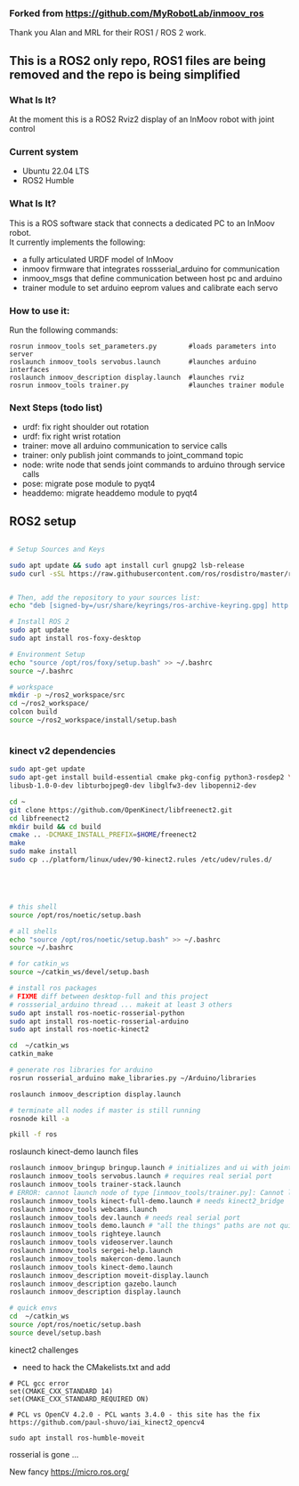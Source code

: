 ### Forked from https://github.com/MyRobotLab/inmoov_ros

Thank you Alan and MRL for their ROS1 / ROS 2 work.


## This is a ROS2 only repo, ROS1 files are being removed and the repo is being simplified

### What Is It?
At the moment this is a ROS2 Rviz2 display of an InMoov robot with joint control

### Current system
- Ubuntu 22.04 LTS
- ROS2 Humble 



### What Is It?
This is a ROS software stack that connects a dedicated PC to an InMoov robot.  
It currently implements the following:

 - a fully articulated URDF model of InMoov
 - inmoov firmware that integrates rossserial_arduino for communication
 - inmoov_msgs that define communication between host pc and arduino
 - trainer module to set arduino eeprom values and calibrate each servo


### How to use it:
Run the following commands:

    rosrun inmoov_tools set_parameters.py        #loads parameters into server
    roslaunch inmoov_tools servobus.launch       #launches arduino interfaces
    roslaunch inmoov_description display.launch  #launches rviz
    rosrun inmoov_tools trainer.py               #launches trainer module


### Next Steps (todo list)
 - urdf:  fix right shoulder out rotation
 - urdf:  fix right wrist rotation
 - trainer:  move all arduino communication to service calls
 - trainer:  only publish joint commands to joint_command topic
 - node:  write node that sends joint commands to arduino through service calls
 - pose:  migrate pose module to pyqt4
 - headdemo:  migrate headdemo module to pyqt4


## ROS2 setup
```bash

# Setup Sources and Keys

sudo apt update && sudo apt install curl gnupg2 lsb-release
sudo curl -sSL https://raw.githubusercontent.com/ros/rosdistro/master/ros.key -o /usr/share/keyrings/ros-archive-keyring.gpg


# Then, add the repository to your sources list:
echo "deb [signed-by=/usr/share/keyrings/ros-archive-keyring.gpg] http://packages.ros.org/ros2/ubuntu $(lsb_release -cs) main" | sudo tee /etc/apt/sources.list.d/ros2.list > /dev/null

# Install ROS 2
sudo apt update
sudo apt install ros-foxy-desktop

# Environment Setup
echo "source /opt/ros/foxy/setup.bash" >> ~/.bashrc
source ~/.bashrc

# workspace
mkdir -p ~/ros2_workspace/src
cd ~/ros2_workspace/
colcon build
source ~/ros2_workspace/install/setup.bash



```


### kinect v2 dependencies
```bash
sudo apt-get update
sudo apt-get install build-essential cmake pkg-config python3-rosdep2 \
libusb-1.0-0-dev libturbojpeg0-dev libglfw3-dev libopenni2-dev

cd ~
git clone https://github.com/OpenKinect/libfreenect2.git
cd libfreenect2
mkdir build && cd build
cmake .. -DCMAKE_INSTALL_PREFIX=$HOME/freenect2
make
sudo make install
sudo cp ../platform/linux/udev/90-kinect2.rules /etc/udev/rules.d/





```


```bash

# this shell
source /opt/ros/noetic/setup.bash

# all shells
echo "source /opt/ros/noetic/setup.bash" >> ~/.bashrc
source ~/.bashrc

# for catkin_ws
source ~/catkin_ws/devel/setup.bash

# install ros packages
# FIXME diff between desktop-full and this project
# rossserial_arduino thread ... makeit at least 3 others
sudo apt install ros-noetic-rosserial-python
sudo apt install ros-noetic-rosserial-arduino
sudo apt install ros-noetic-kinect2

cd  ~/catkin_ws
catkin_make

# generate ros libraries for arduino
rosrun rosserial_arduino make_libraries.py ~/Arduino/libraries

roslaunch inmoov_description display.launch

# terminate all nodes if master is still running
rosnode kill -a

pkill -f ros

```

roslaunch kinect-demo
launch files

```bash
roslaunch inmoov_bringup bringup.launch # initializes and ui with joints
roslaunch inmoov_tools servobus.launch # requires real serial port
roslaunch inmoov_tools trainer-stack.launch 
# ERROR: cannot launch node of type [inmoov_tools/trainer.py]: Cannot locate node of type [trainer.py] in package [inmoov_tools]. Make sure file exists in package path and permission is set to executable (chmod +x)
roslaunch inmoov_tools kinect-full-demo.launch # needs kinect2_bridge
roslaunch inmoov_tools webcams.launch
roslaunch inmoov_tools dev.launch # needs real serial port
roslaunch inmoov_tools demo.launch # "all the things" paths are not quite right requires serial
roslaunch inmoov_tools righteye.launch
roslaunch inmoov_tools videoserver.launch
roslaunch inmoov_tools sergei-help.launch
roslaunch inmoov_tools makercon-demo.launch
roslaunch inmoov_tools kinect-demo.launch
roslaunch inmoov_description moveit-display.launch
roslaunch inmoov_description gazebo.launch
roslaunch inmoov_description display.launch
```

```bash
# quick envs
cd  ~/catkin_ws
source /opt/ros/noetic/setup.bash
source devel/setup.bash
```


kinect2 challenges
* need to hack the CMakelists.txt and add 
```
# PCL gcc error
set(CMAKE_CXX_STANDARD 14)
set(CMAKE_CXX_STANDARD_REQUIRED ON)

# PCL vs OpenCV 4.2.0 - PCL wants 3.4.0 - this site has the fix
https://github.com/paul-shuvo/iai_kinect2_opencv4

```


```
sudo apt install ros-humble-moveit
```

rosserial is gone ...

New fancy
https://micro.ros.org/